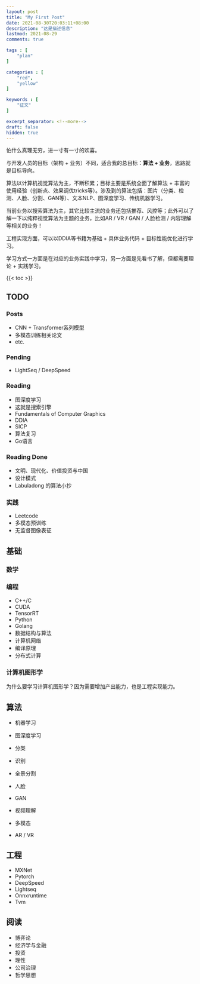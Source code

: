 ```yaml
---
layout: post
title: "My First Post"
date: 2021-08-30T20:03:11+08:00
description: "这是描述信息"
lastmod: 2021-08-29
comments: true

tags : [
    "plan"
]

categories : [
    "red",
    "yellow"
]

keywords : [
    "征文"
]

excerpt_separator: <!--more-->
draft: false
hidden: true
---
```


怕什么真理无穷，进一寸有一寸的欢喜。<!--more-->

与开发人员的目标（架构 + 业务）不同，适合我的总目标：**算法 + 业务**，思路就是目标导向。

算法以计算机视觉算法为主，不断积累；目标主要是系统全面了解算法 + 丰富的使用经验（创新点、效果调优tricks等）。涉及到的算法包括：图片（分类、检测、人脸、分割、GAN等）、文本NLP、图深度学习、传统机器学习。

当前业务以搜索算法为主，其它比较主流的业务还包括推荐、风控等；此外可以了解一下以纯粹视觉算法为主题的业务，比如AR / VR / GAN / 人脸检测 / 内容理解等相关的业务！

工程实现方面，可以以DDIA等书籍为基础 + 具体业务代码 + 目标性能优化进行学习。

学习方式一方面是在对应的业务实践中学习，另一方面是先看书了解，但都需要理论 + 实践学习。

{{< toc >}}

## TODO

### Posts

* CNN + Transformer系列模型
* 多模态训练相关论文
* etc.

### Pending

* LightSeq / DeepSpeed

### Reading

* 图深度学习
* 这就是搜索引擎
* Fundamentals of Computer Graphics
* DDIA
* SICP
* 算法复习
* Go语言

### Reading Done

* 文明、现代化、价值投资与中国
* 设计模式
* Labuladong 的算法小抄

### 实践

* Leetcode
* 多模态预训练
* 无监督图像表征

## 基础

### 数学

### 编程

* C++/C
* CUDA
* TensorRT
* Python
* Golang
* 数据结构与算法
* 计算机网络
* 编译原理
* 分布式计算

### 计算机图形学

为什么要学习计算机图形学？因为需要增加产出能力，也是工程实现能力。

## 算法

* 机器学习
* 图深度学习

* 分类
* 识别
* 全景分割
* 人脸
* GAN
* 视频理解
* 多模态
* AR / VR

## 工程

* MXNet
* Pytorch
* DeepSpeed
* Lightseq
* Onnxruntime
* Tvm

## 阅读

* 博弈论
* 经济学与金融
* 投资
* 理性
* 公司治理
* 哲学思想
